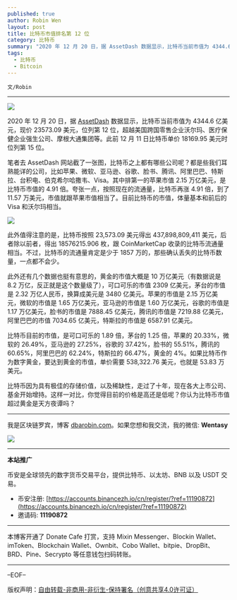 ```yaml
---
published: true
author: Robin Wen
layout: post
title: 比特币市值排名第 12 位
category: 比特币
summary: "2020 年 12 月 20 日，据 AssetDash 数据显示，比特币当前市值为 4344.6 亿美元，现价 23573.09 美元，位列第 12 位，超越美国跨国零售企业沃尔玛、医疗保健企业强生公司、摩根大通集团等。此前 12 月 11 日比特币单价 18169.95 美元时位列第 15 位。比特币因为具有极佳的存储价值，以及稀缺性，走过了十年，现在各大上市公司、基金开始增持。这样一对比，你觉得目前的价格是高还是低呢？你认为比特币市值超过黄金是天方夜谭吗？"
tags:
  - 比特币
  - Bitcoin
---
```


`文/Robin`

***

![](https://cdn.dbarobin.com/1qzu1b5.png)

2020 年 12 月 20 日，据 [AssetDash](https://assetdash.com/) 数据显示，比特币当前市值为 4344.6 亿美元，现价 23573.09 美元，位列第 12 位，超越美国跨国零售企业沃尔玛、医疗保健企业强生公司、摩根大通集团等。此前 12 月 11 日比特币单价 18169.95 美元时位列第 15 位。

笔者去 AssetDash 网站截了一张图，比特币之上都有哪些公司呢？都是些我们耳熟能详的公司，比如苹果、微软、亚马逊、谷歌、脸书、腾讯、阿里巴巴、特斯拉、台积电、伯克希尔哈撒韦、Visa。其中排第一的苹果市值 2.15 万亿美元，是比特币市值的 4.91 倍。夸张一点，按照现在的流通量，比特币再涨 4.91 倍，到了 11.57 万美元，市值就跟苹果市值相当了。目前比特币的市值，体量基本和前后的 Visa 和沃尔玛相当。

![](https://cdn.dbarobin.com/ha3swmv.png)

此外值得注意的是，比特币按照 23,573.09 美元得出 437,898,809,411 美元，后者除以前者，得出 18576215.906 枚，跟 CoinMarketCap 收录的比特币流通量相当。不过，比特币的流通量肯定是少于 1857 万的，那些确认丢失的比特币数量，一点都不会少。

此外还有几个数据也挺有意思的，黄金的市值大概是 10 万亿美元（有数据说是 8.2 万亿，反正就是这个数量级了），可口可乐的市值 2309 亿美元，茅台的市值是 2.32 万亿人民币，换算成美元是 3480 亿美元。苹果的市值是 2.15 万亿美元，微软的市值是 1.65 万亿美元，亚马逊的市值是 1.60 万亿美元，谷歌的市值是 1.17 万亿美元，脸书的市值是 7888.45 亿美元，腾讯的市值是 7219.88 亿美元，阿里巴巴的市值 7034.65 亿美元，特斯拉的市值是 6587.91 亿美元。

比特币目前的市值，是可口可乐的 1.89 倍，茅台的 1.25 倍，苹果的 20.33%，微软的 26.49%，亚马逊的 27.25%，谷歌的 37.42%，脸书的 55.51%，腾讯的 60.65%，阿里巴巴的 62.24%，特斯拉的 66.47%，黄金的 4%。如果比特币作为数字黄金，要达到黄金的市值，单价需要 538,322.76 美元，也就是 53.83 万美元。

比特币因为具有极佳的存储价值，以及稀缺性，走过了十年，现在各大上市公司、基金开始增持。这样一对比，你觉得目前的价格是高还是低呢？你认为比特币市值超过黄金是天方夜谭吗？

***

我是区块链罗宾，博客 [dbarobin.com](https://dbarobin.com/)。如果您想和我交流，我的微信: **Wentasy**

![](https://cdn.dbarobin.com/v4yywe2.png)

***

**本站推广**

币安是全球领先的数字货币交易平台，提供比特币、以太坊、BNB 以及 USDT 交易。

* 币安注册: [https://accounts.binancezh.io/cn/register/?ref=11190872](https://accounts.binancezh.io/cn/register/?ref=11190872)
* 邀请码: **11190872**

***

本博客开通了 Donate Cafe 打赏，支持 Mixin Messenger、Blockin Wallet、imToken、Blockchain Wallet、Ownbit、Cobo Wallet、bitpie、DropBit、BRD、Pine、Secrypto 等任意钱包扫码转账。

<center>
    <div class="--donate-button"
         data-button-id="f8b9df0d-af9a-460d-8258-d3f435445075"
    ></div>
</center>

***

–EOF–

版权声明：[自由转载-非商用-非衍生-保持署名（创意共享4.0许可证）](http://creativecommons.org/licenses/by-nc-nd/4.0/deed.zh)
